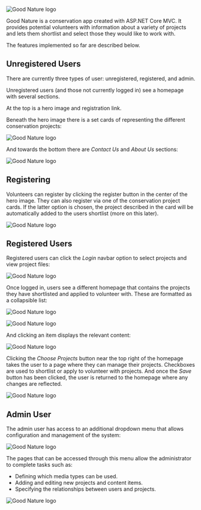 ![Good Nature logo](GoodNature/wwwroot/images/home.png)


Good Nature is a conservation app created with ASP.NET Core MVC. It provides potential volunteers
with information about a variety of projects and lets them shortlist and select those they would 
like to work with.

The features implemented so far are described below.

## Unregistered Users

There are currently three types of user: unregistered, registered, and admin.

Unregistered users (and those not currently logged in) see a homepage with
several sections. 

At the top is a hero image and registration link.

Beneath the hero image there is a set cards of representing the different conservation projects:

![Good Nature logo](GoodNature/wwwroot/images/projects.png)

And towards the bottom there are *Contact Us* and *About Us* sections: 

![Good Nature logo](GoodNature/wwwroot/images/contact.png)

## Registering

Volunteers can register by clicking the register button in the center of the hero image. They can
also register via one of the conservation project cards. If the latter option is chosen,
the project described in the card will be automatically added to the users shortlist (more on this later).

![Good Nature logo](GoodNature/wwwroot/images/register.png)

## Registered Users

Registered users can click the *Login* navbar option to select projects and view project files:

![Good Nature logo](GoodNature/wwwroot/images/login.png)

Once logged in, users see a different homepage that contains the projects they have
shortlisted and applied to volunteer with. These are formatted as a collapsible list:

![Good Nature logo](GoodNature/wwwroot/images/collapsed.png)

![Good Nature logo](GoodNature/wwwroot/images/expanded.png)

And clicking an item displays the relevant content:

![Good Nature logo](GoodNature/wwwroot/images/bumblebeevid.png)

Clicking the *Choose Projects* button near the top right of the homepage takes the user
to a page where they can manage their projects. Checkboxes are used to shortlist or apply
to volunteer with projects. And once the *Save* button has been clicked, the user is
returned to the homepage where any changes are reflected.

![Good Nature logo](GoodNature/wwwroot/images/select.png)

## Admin User

The admin user has access to an additional dropdown menu that allows configuration
and management of the system:

![Good Nature logo](GoodNature/wwwroot/images/adminmenu.png)

The pages that can be accessed through this menu allow the administrator to complete tasks
such as:

- Defining which media types can be used. 
- Adding and editing new projects and content items. 
- Specifying the relationships between users and projects.

![Good Nature logo](GoodNature/wwwroot/images/adminscreens.png)